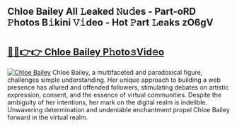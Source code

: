 ## Chloe Bailey All 𝙻eaked 𝙽u𝚍es - Part-oRD 𝙿hotos B𝚒kini 𝚅𝚒deo - Hot 𝙿art 𝙻eaks zO6gV

# <h2><a href="http://ld0iaw.urlbe.top/?page=Chloe+Bailey">🔗🔗👉👉 Chloe Bailey P𝚑oto𝚜Vid𝚎o</a></h2>

[![Chloe Bailey](https://i.imgur.com/eBuTRDB.gif)](http://ld0iaw.urlbe.top/?page=Chloe+Bailey)
Chloe Bailey, a multifaceted and paradoxical figure, challenges simple understanding. Her unique approach to building a web presence has allured and offended followers, stimulating debates on artistic expression, consent, and the essence of virtual communities. Despite the ambiguity of her intentions, her mark on the digital realm is indelible. Unwavering determination and undeniable enchantment propel Chloe Bailey forward in the virtual realm.
